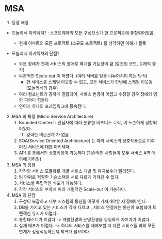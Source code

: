 # MSA

1. 등장 배경
- 모놀리식 아키텍쳐? : 소프트웨어의 모든 구성요소가 한 프로젝트에 통함되어있음.
  - 현재 이파트의 모든 프로젝트 (소규모 프로젝트) 를 생각하면 이해가 될듯

- 모놀리식 아키텍쳐의 단점?
  - 부분 장애가 전체 서비스의 장애로 확대될 가능성이 큼 (잘못된 코드, 트레픽 증가)
  - 부분적인 Scale-out 이 어렵다. (여러 서버로 일을 나누어처리 하는 방식)
    - 한 서비스를 스케일 아웃할 수 없고, 모든 서비스가 한번에 스케일 아웃됨(모놀리식의 경우)
  - 여러 컴포넌트가 강하게 결합되어, 서비스 변경이 어렵고 수정할 경우 장애의 영향 파악이 힘들다
  - 언어가 하나의 프레임워크에 종속된다.
2. MSA 의 특징 (Micro Service Architecture)
   1. Bounded Context : 관심사에 따라 분류한 비즈니스 로직, 이 느슨하게 결합되어있다.
      1. 강력한 의존관계 가 없음
   2. SOA(Service Oriented Architecture) 는 여러 서비스의 상호작용으로 이루어진 서비스에 대한 아키텍쳐
   3. API 를 통해서만 상호작용이 가능하다 (기술적인 사항들이 모두 서비스 API 에 의해 가려짐)
3. MSA 의 장점
   1. 각각의 서비스 모듈화로 개별 서비스 개발 및 유지보수가 빨라진다.
   2. 팀 단위로 적절한 기술스택을 서로 다르게 가져갈 수 있다.
   3. 서비스별 독립적인 배포가 가능하다.
   4. 각각 서비스의 부하에 따라 개별적인 Scale-out 이 가능하다.
4. MSA 의 단점
   1. 구성이 복잡하고 내부 시스템의 통신을 어떻게 가져가야할 지 정해야한다.
   2. DB를 가지고 있는 서비스가 각자 다르고 , 서비스 연결에는 통신이 포함되어 트랜젝션 유지가 어렵다.
   3. 통합테스트가 어렵다 -> 개발환경과 운영환경을 동일하게 가져가기 어렵다.
   4. 실재 배포가 어렵다. -> 하나의 서비스를 재배포할 때 다른 서비스들 과의 모든 연계가 정상작동하는지 체크가 필요하다.